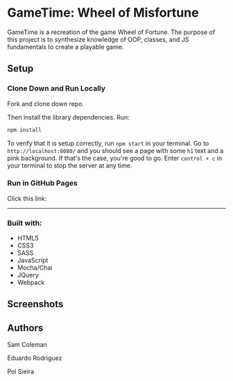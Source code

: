 # GameTime: Wheel of Misfortune

GameTime is a recreation of the game Wheel of Fortune. The purpose of this project is to synthesize knowledge of OOP, classes, and JS fundamentals to create a playable game. 

## Setup

### Clone Down and Run Locally

Fork and clone down repo.

Then install the library dependencies. Run:

```bash
npm install
```

To verify that it is setup correctly, run `npm start` in your terminal. Go to `http://localhost:8080/` and you should see a page with some `h1` text and a pink background. If that's the case, you're good to go. Enter `control + c` in your terminal to stop the server at any time.

### Run in GitHub Pages

Click this link:

---

### Built with:

* HTML5
* CSS3
* SASS
* JavaScript
* Mocha/Chai
* JQuery
* Webpack

## Screenshots


## Authors

Sam Coleman

Eduardo Rodriguez

Pol Sieira
